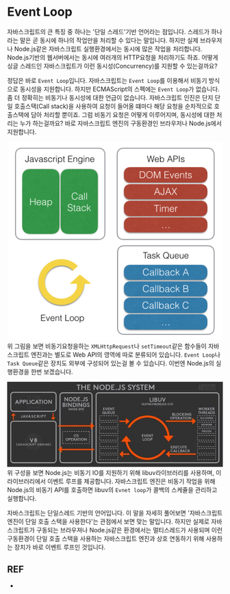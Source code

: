 # Event Loop

자바스크립트의 큰 특징 중 하나는 '단일 스레드'기반 언어라는 점입니다. 스레드가 하나라는 말은 곧 동시에 하나의 작업만을 처리할 수 있다는 말입니다. 하지만 실제 브라우저나 Node.js같은 자바스크립트 실행환경에서는 동시에 많은 작업을 처리합니다.  
Node.js기반의 웹서버에서는 동시에 여러개의 HTTP요청을 처리하기도 하죠. 어떻게 싱글 스레드인 자바스크립트가 이런 동시성(Concurrency)를 지원할 수 있는걸까요?

정답은 바로 `Event Loop`입니다. 자바스크립트는 `Event Loop`를 이용해서 비동기 방식으로 동시성을 지원합니다. 하지만 ECMAScript의 스펙에는 `Event Loop`가 없습니다. 좀 더 정확히는 비동기나 동시성에 대한 언급이 없습니다. 자바스크립트 인진은 단지 단일 호출스택(Call stack)을 사용하여 요청이 들어올 떄마다 해당 요청을 순차적으로 호출스택에 담아 처리할 뿐이죠. 그럼 비동기 요청은 어떻게 이루어지며, 동시성에 대한 처리는 누가 하는걸까요? 바로 자바스크립트 엔진의 구동환경인 브라우저나 Node.js에서 지원합니다.  


![](/resource/img/javascript/browerEnv.png)  
위 그림을 보면 비동기요청을하는 `XMLHttpRequest`나 `setTimeout`같은 함수들이 자바스크립트 엔진과는 별도로 Web API의 영역에 따로 분류되어 있습니다. `Event Loop`나 `Task Queue`같은 장치도 외부에 구성되어 있는걸 볼 수 있습니다. 
이번엔 Node.js의 실행환경을 한번 보겠습니다.

![](/resource/img/javascript/nodeEnv.jpg)  
위 구성을 보면 Node.js는 비동기 IO를 지원하기 위해 libuv라이브러리를 사용하며, 이 라이브러리에서 이벤트 루프를 제공합니다. 자바스크립트 엔진은 비동기 작업을 위해 Node.js의 비동기 API를 호출하면 libuv의 `Evnet loop`가 콜백의 스케쥴을 관리하고 실행합니다.  

자바스크립트는 단일스레드 기반의 언어입니다. 이 말을 자세히 풀어보면 '자바스크립트 엔진이 단일 호출 스택을 사용한다'는 관점에서 보면 맞는 말입니다. 하지만 실제로 자바스크립트가 구동되는 브라우져나 Node.js같은 환경에서는 멀티스레드가 사용되며 이런 구동환경이 단일 호출 스택을 사용하는 자바스크립트 엔진과 상호 연동하기 위해 사용하는 장치가 바로 이벤트 루프인 것입니다.



## REF
- [](https://meetup.toast.com/posts/89)

